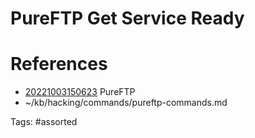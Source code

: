 # PureFTP Get Service Ready

# References
- [20221003150623](/zet/20221003150623/) PureFTP
- ~/kb/hacking/commands/pureftp-commands.md

Tags:
    #assorted

